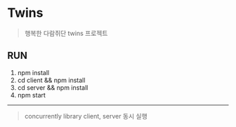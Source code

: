 # Twins

> 행복한 다람쥐단 twins 프로젝트

## RUN

1. npm install
2. cd client && npm install
3. cd server && npm install
4. npm start

---

> concurrently library
> client, server 동시 실행
